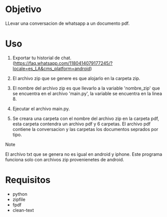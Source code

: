 # Objetivo

LLevar una conversacion de whatsapp a un documento pdf.

# Uso

1. Exportar tu historial de chat. (https://faq.whatsapp.com/1180414079177245/?locale=es_LA&cms_platform=android)

2. El archivo zip que se genere es que alojarlo en la carpeta zip.

3. El nombre del archivo zip es que llevarlo a la variable 'nombre_zip' que se encuentra en el archivo 'main.py', la variable se encuentra en la linea 8.

4. Ejecutar el archivo main.py.

5. Se creara una carpeta con el nombre del archivo zip en la carpeta pdf, esta carpeta contendra un archivo pdf y 6 carpetas. El archivo pdf contiene la conversacion y las carpetas los documentos seprados por tipo.

>[!NOTE]
>El archivo txt que se genera no es igual en android y iphone. Este programa funciona solo con archivos zip provenienetes de android.

# Requisitos

- python
- zipfile
- fpdf
- clean-text

